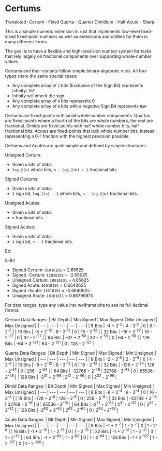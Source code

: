 # Certums

Translated-
Certum - Fixed
Quarta - Quarter
Dimidium - Half
Acute - Sharp

This is a simple numeric extension in rust that implements low-level fixed-sized fixed-point numbers
as well as extensions and utilities for them in many different forms.

The goal is to have a flexible and high-precision number system for tasks that rely largely on fractional components over supporting whole-number values

Certums and their variants follow simple binary-algebraic rules.
All four types share the same special cases:
* Any complete array of `1` bits (Exclusive of the Sign Bit) represents Infinity: `INF`
* Infinity will inherit the sign
* Any complete array of `0` bits represents 0
* Any complete array of `0` bits with a negative Sign Bit represents `NaN`

Certums are fixed-points with small whole number components. 
Quartas are fixed-points where a fourth of the bits are whole numbers, the rest are fractional.
Dimids are fixed-points with half whole number bits, half fractional bits.
Acutes are fixed-points that lack whole number bits, instead representing a 0-1 fraction with the highest precision possible.

Certums and Acutes are quite simple and defined by simple structures:

Unsigned Certum:
* Given `n` bits of data:
* `log_2(n)` whole bits, `n - log_2(n) + 1` fractional bits.

Signed Certums:
* Given `n` bits of data:
* `1` sign bit, `log_2(n) - 1` whole bits, `n - log_2(n)` fractional bits.

Unsigned Acutes:
* Given `n` bits of data:
* `n` fractional bits.

Signed Acutes:
* Given `n` bits of data:
* `1` sign bit, `n - 1` fractional bits.

Ex: 

8-Bit
* Signed Certum: `01010101` = 2.65625
* Signed -Certum: `11010101` = -2.65625
* Unsigned Certum: `10010101` = 4.65625
* Signed Acute: `01010101` = 0.6640625
* Signed -Acute: `11010101` = -0.6640625
* Unsigned Acute: `10101011` = 0.66796875

For data ranges, type any value into wolframalpha to see its full decimal format.

Certum Data Ranges:
| Bit Depth | Min Signed             | Max Signed            | Min Unsigned | Max Unsigned           |
| ---       | ---                    | ---                   | ---          | ---                    |
| 8 Bits    | -4 + 2<sup>-5</sup>    | 4 - 2<sup>-5</sup>    | 0            | 8 - 2<sup>-5</sup>     |
| 16 Bits   | -8 + 2<sup>-12</sup>   | 8 - 2<sup>-12</sup>   | 0            | 16 - 2<sup>-12</sup>   |
| 32 Bits   | -16 + 2<sup>-27</sup>  | 16 - 2<sup>-27</sup>  | 0            | 32 - 2<sup>-27</sup>   |
| 64 Bits   | -32 + 2<sup>-58</sup>  | 32 - 2<sup>-58</sup>  | 0            | 64 - 2<sup>-58</sup>   |
| 128 Bits  | -64 + 2<sup>-121</sup> | 64 - 2<sup>-121</sup> | 0            | 128 - 2<sup>-121</sup> |

Quarta Data Ranges:
| Bit Depth | Min Signed               | Max Signed              | Min Unsigned | Max Unsigned            |
| ---       | ---                      | ---                     | ---          | ---                     |
| 8 Bits    | -2 + 2<sup>-6</sup>      | 2 - 2<sup>-6</sup>      | 0            | 4 - 2<sup>-6</sup>      |
| 16 Bits   | -8 + 2<sup>-12</sup>     | 8 - 2<sup>-12</sup>     | 0            | 16 - 2<sup>-12</sup>    |
| 32 Bits   | -128 + 2<sup>-24</sup>   | 128 - 2<sup>-24</sup>   | 0            | 256 - 2<sup>-24</sup>   |
| 64 Bits   | -32768 + 2<sup>-48</sup> | 32768 - 2<sup>-48</sup> | 0            | 65536 - 2<sup>-48</sup> |
| 128 Bits  | -2<sup>31</sup> + 2<sup>-96</sup> | 2<sup>31</sup> - 2<sup>-96</sup> | 0 | 2<sup>32</sup> - 2<sup>-96</sup> |

Dimid Data Ranges:
| Bit Depth | Min Signed               | Max Signed              | Min Unsigned | Max Unsigned            |
| ---       | ---                      | ---                     | ---          | ---                     |
| 8 Bits    | -8 + 2<sup>-4</sup>      | 8 - 2<sup>-4</sup>      | 0            | 16 - 2<sup>-4</sup>     |
| 16 Bits   | -128 + 2<sup>-8</sup>    | 128 - 2<sup>-8</sup>    | 0            | 256 - 2<sup>-8</sup>    |
| 32 Bits   | -32768 + 2<sup>-16</sup> | 32768 - 2<sup>-16</sup> | 0            | 65536 - 2<sup>-16</sup> |
| 64 Bits   | -2<sup>31</sup> + 2<sup>-32</sup> | 2<sup>31</sup> - 2<sup>-32</sup> | 0 | 2<sup>32</sup> - 2<sup>-32</sup> |
| 128 Bits  | -2<sup>63</sup> + 2<sup>-64</sup> | 2<sup>63</sup> - 2<sup>-64</sup> | 0 | 2<sup>64</sup> - 2<sup>-64</sup> |

Acute Data Ranges:
| Bit Depth | Min Signed            | Max Signed           | Min Unsigned | Max Unsigned           |
| ---       | ---                   | ---                  | ---          | ---                    |
| 8 Bits    | -1 + 2<sup>-7</sup>   | 1 - 2<sup>-7</sup>   | 0            | 1 - 2<sup>-8</sup>     |
| 16 Bits   | -1 + 2<sup>-15</sup>  | 1 - 2<sup>-15</sup>  | 0            | 1 - 2<sup>-16</sup>    |
| 32 Bits   | -1 + 2<sup>-31</sup>  | 1 - 2<sup>-31</sup>  | 0            | 1 - 2<sup>-32</sup>    |
| 64 Bits   | -1 + 2<sup>-63</sup>  | 1 - 2<sup>-63</sup>  | 0            | 1 - 2<sup>-64</sup>    |
| 128 Bits  | -1 + 2<sup>-127</sup> | 1 - 2<sup>-127</sup> | 0            | 1 - 2<sup>-128</sup>   |